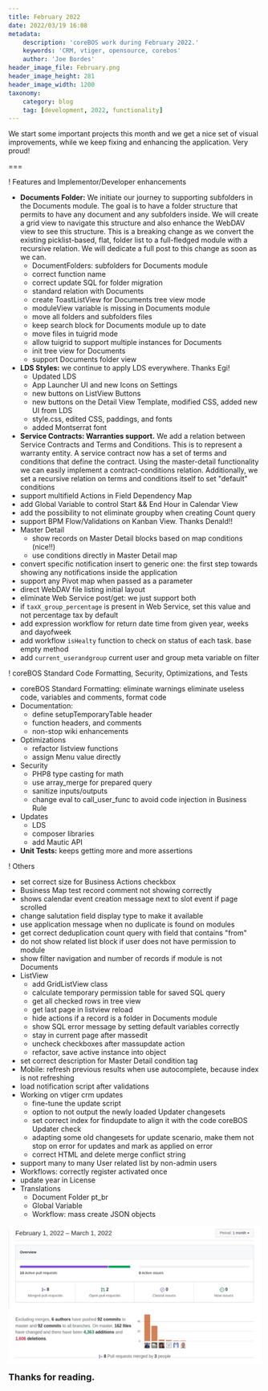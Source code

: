 ```yaml
---
title: February 2022
date: 2022/03/19 16:08
metadata:
    description: 'coreBOS work during February 2022.'
    keywords: 'CRM, vtiger, opensource, corebos'
    author: 'Joe Bordes'
header_image_file: February.png
header_image_height: 281
header_image_width: 1200
taxonomy:
    category: blog
    tag: [development, 2022, functionality]
---
```


We start some important projects this month and we get a nice set of visual improvements, while we keep fixing and enhancing the application. Very proud!

===

 ! Features and Implementor/Developer enhancements

- **Documents Folder:** We initiate our journey to supporting subfolders in the Documents module. The goal is to have a folder structure that permits to have any document and any subfolders inside. We will create a grid view to navigate this structure and also enhance the WebDAV view to see this structure. This is a breaking change as we convert the existing picklist-based, flat, folder list to a full-fledged module with a recursive relation. We will dedicate a full post to this change as soon as we can.
  - DocumentFolders: subfolders for Documents module
  - correct function name
  - correct update SQL for folder migration
  - standard relation with Documents
  - create ToastListView for Documents tree view mode
  - moduleView variable is missing in Documents module
  - move all folders and subfolders files
  - keep search block for Documents module up to date
  - move files in tuigrid mode
  - allow tuigrid to support multiple instances for Documents
  - init tree view for Documents
  - support Documents folder view
- **LDS Styles:** we continue to apply LDS everywhere. Thanks Egi!
  - Updated LDS
  - App Launcher UI and new Icons on Settings
  - new buttons on ListView Buttons
  - new buttons on the Detail View Template, modified CSS, added new UI from LDS
  - style.css, edited CSS, paddings, and fonts
  - added Montserrat font
- **Service Contracts: Warranties support.** We add a relation between Service Contracts and Terms and Conditions. This is to represent a warranty entity. A service contract now has a set of terms and conditions that define the contract. Using the master-detail functionality we can easily implement a contract-conditions relation. Additionally, we set a recursive relation on terms and conditions itself to set "default" conditions
- support multifield Actions in Field Dependency Map
- add Global Variable to control Start && End Hour in Calendar View
- add the possibility to not eliminate groupby when creating Count query
- support BPM Flow/Validations on Kanban View. Thanks Denald!!
- Master Detail
  - show records on Master Detail blocks based on map conditions (nice!!)
  - use conditions directly in Master Detail map
- convert specific notification insert to generic one: the first step towards showing any notifications inside the application
- support any Pivot map when passed as a parameter
- direct WebDAV file listing initial layout
- eliminate Web Service post/get: we just support both
- if `taxX_group_percentage` is present in Web Service, set this value and not percentage tax by default
- add expression workflow for return date time from given year, weeks and dayofweek
- add workflow `isHealty` function to check on status of each task. base empty method
- add `current_userandgroup` current user and group meta variable on filter

<span></span>

 ! coreBOS Standard Code Formatting, Security, Optimizations, and Tests

- coreBOS Standard Formatting: eliminate warnings eliminate useless code, variables and comments, format code
- Documentation:
  - define setupTemporaryTable header
  - function headers, and comments
  - non-stop wiki enhancements
- Optimizations
  - refactor listview functions
  - assign Menu value directly
- Security
  - PHP8 type casting for math
  - use array_merge for prepared query
  - sanitize inputs/outputs
  - change eval to call_user_func to avoid code injection in Business Rule
- Updates
  - LDS
  - composer libraries
  - add Mautic API
- **Unit Tests:** keeps getting more and more assertions

<span></span>

 ! Others

- set correct size for Business Actions checkbox
- Business Map test record comment not showing correctly
- shows calendar event creation message next to slot event if page scrolled
- change salutation field display type to make it available
- use application message when no duplicate is found on modules
- get correct deduplication count query with field that contains "from"
- do not show related list block if user does not have permission to module
- show filter navigation and number of records if module is not Documents
- ListView
  - add GridListView class
  - calculate temporary permission table for saved SQL query
  - get all checked rows in tree view
  - get last page in listview reload
  - hide actions if a record is a folder in Documents module
  - show SQL error message by setting default variables correctly
  - stay in current page after massedit
  - uncheck checkboxes after massupdate action
  - refactor, save active instance into object
- set correct description for Master Detail condition tag
- Mobile: refresh previous results when use autocomplete, because index is not refreshing
- load notification script after validations
- Working on vtiger crm updates
  - fine-tune the update script
  - option to not output the newly loaded Updater changesets
  - set correct index for findupdate to align it with the code coreBOS Updater check
  - adapting some old changesets for update scenario, make them not stop on error for updates and mark as applied on error
  - correct HTML and delete merge conflict string
- support many to many User related list by non-admin users
- Workflows: correctly register activated once
- update year in License
- Translations
  - Document Folder pt_br
  - Global Variable
  - Workflow: mass create JSON objects

<span></span>

![February Insights](corebosgithub2202.png)

**<span style="font-size:large">Thanks for reading.</span>**
